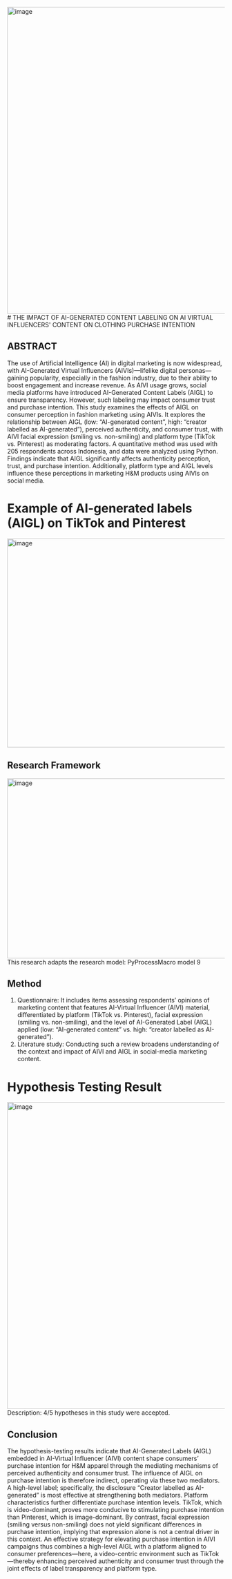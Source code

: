 <img width="899" height="711" alt="image" src="https://github.com/user-attachments/assets/dede0647-0c09-4cc6-9069-00dd4a14d7a2" /># THE IMPACT OF AI-GENERATED CONTENT LABELING ON AI VIRTUAL INFLUENCERS' CONTENT ON CLOTHING PURCHASE INTENTION

## ABSTRACT
  The use of Artificial Intelligence (AI) in digital marketing is now widespread, with AI-Generated Virtual Influencers (AIVIs)—lifelike digital personas—gaining popularity, especially in the fashion industry, due to their ability to boost engagement and increase revenue. As AIVI usage grows, social media platforms have introduced AI-Generated Content Labels (AIGL) to ensure transparency. However, such labeling may impact consumer trust and purchase intention.
  This study examines the effects of AIGL on consumer perception in fashion marketing using AIVIs. It explores the relationship between AIGL (low: “AI-generated content”, high: “creator labelled as AI-generated”), perceived authenticity, and consumer trust, with AIVI facial expression (smiling vs. non-smiling) and platform type (TikTok vs. Pinterest) as moderating factors.
  A quantitative method was used with 205 respondents across Indonesia, and data were analyzed using Python. Findings indicate that AIGL significantly affects authenticity perception, trust, and purchase intention. Additionally, platform type and AIGL levels influence these perceptions in marketing H&M products using AIVIs on social media.

# Example of AI-generated labels (AIGL) on TikTok and Pinterest
  <img width="573" height="484" alt="image" src="https://github.com/user-attachments/assets/fb109550-1b67-4adc-937b-24ce797ce648" />

## Research Framework
<img width="728" height="417" alt="image" src="https://github.com/user-attachments/assets/c7323842-4b38-423a-a879-7fb06056cd90" />
This research adapts the research model: PyProcessMacro model 9

## Method
1.	Questionnaire: It includes items assessing respondents’ opinions of marketing content that features AI-Virtual Influencer (AIVI) material, differentiated by platform (TikTok vs. Pinterest), facial expression (smiling vs. non-smiling), and the level of AI-Generated Label (AIGL) applied (low: “AI-generated content” vs. high: “creator labelled as AI-generated”).
2.	Literature study: Conducting such a review broadens understanding of the context and impact of AIVI and AIGL in social-media marketing content.

# Hypothesis Testing Result
<img width="899" height="711" alt="image" src="https://github.com/user-attachments/assets/ef6ee61d-1e02-4a80-bd4b-518197369cfc" />
Description: 4/5 hypotheses in this study were accepted.

## Conclusion
  The hypothesis-testing results indicate that AI-Generated Labels (AIGL) embedded in AI-Virtual Influencer (AIVI) content shape consumers’ purchase intention for H&M apparel through the mediating mechanisms of perceived authenticity and consumer trust. The influence of AIGL on purchase intention is therefore indirect, operating via these two mediators. A high-level label; specifically, the disclosure “Creator labelled as AI-generated” is most effective at strengthening both mediators.
  Platform characteristics further differentiate purchase intention levels. TikTok, which is video-dominant, proves more conducive to stimulating purchase intention than Pinterest, which is image-dominant. By contrast, facial expression (smiling versus non-smiling) does not yield significant differences in purchase intention, implying that expression alone is not a central driver in this context.
  An effective strategy for elevating purchase intention in AIVI campaigns thus combines a high-level AIGL with a platform aligned to consumer preferences—here, a video-centric environment such as TikTok—thereby enhancing perceived authenticity and consumer trust through the joint effects of label transparency and platform type.

